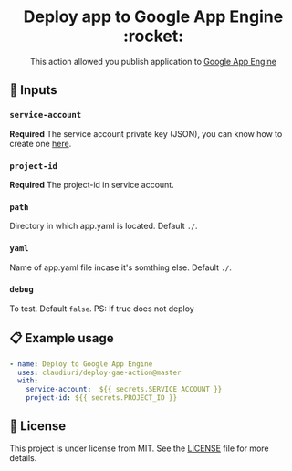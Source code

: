 <h1 align="center">
 Deploy app to Google App Engine :rocket:
</h1>

<p align="center">This action allowed you publish application to <a href="https://cloud.google.com/appengine/">Google App Engine</a></p>

## :ticket: Inputs

### `service-account`

**Required** The service account private key (JSON), you can know how to create one [here](https://cloud.google.com/iam/docs/creating-managing-service-account-keys).


### `project-id`

**Required** The project-id in service account.

### `path`

Directory in which app.yaml is located. Default `./`.

### `yaml`

Name of app.yaml file incase it's somthing else. Default `./`.

### `debug`

To test. Default `false`. PS: If true does not deploy

## :clipboard: Example usage

```yaml
- name: Deploy to Google App Engine
  uses: claudiuri/deploy-gae-action@master
  with:
    service-account:  ${{ secrets.SERVICE_ACCOUNT }}
    project-id: ${{ secrets.PROJECT_ID }}
```

## :memo: License

This project is under license from MIT. See the [LICENSE](/LICENSE) file for more details.
